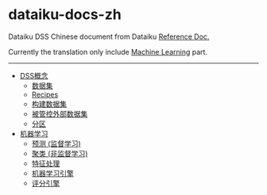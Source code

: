 # dataiku-docs-zh
Dataiku DSS Chinese document from Dataiku [Reference Doc.](https://doc.dataiku.com/dss/latest/)

Currently the translation only include [Machine Learning](docs/Machine-learning.md) part.

***

- [DSS概念](dataiku-docs-zh/docs/DSS-concepts.md#DSS概念)
  - [数据集](dataiku-docs-zh/docs/DSS-concepts.md#数据集)
  - [Recipes](dataiku-docs-zh/docs/DSS-concepts.md#recipes)
  - [构建数据集](dataiku-docs-zh/docs/DSS-concepts.md#构建数据集)
  - [被管控外部数据集](dataiku-docs-zh/docs/DSS-concepts.md#被管控外部数据集)
  - [分区](dataiku-docs-zh/docs/DSS-concepts.md#分区)
- [机器学习](dataiku-docs-zh/docs/Machine-learning.md#机器学习)
  - [预测 (监督学习)](dataiku-docs-zh/docs/MachineLearning/Supervised.md)
  - [聚类 (非监督学习)](dataiku-docs-zh/docs/MachineLearning/Unsupervised.md)
  - [特征处理](dataiku-docs-zh/docs/MachineLearning/Feature-handling.md)
  - [机器学习引擎](dataiku-docs-zh/docs/MachineLearning/Engines.md)
  - [评分引擎](dataiku-docs-zh/docs/MachineLearning/Scoring-engines.md)

